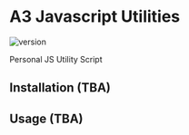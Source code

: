 # A3 Javascript Utilities

![version](https://img.shields.io/badge/Version-1.2.0-brightgreen)

Personal JS Utility Script

## Installation (TBA)

## Usage (TBA)
